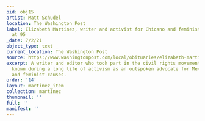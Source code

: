 ```yaml
---
pid: obj15
artist: Matt Schudel
location: The Washington Post
label: Elizabeth Martinez, writer and activist for Chicano and feminist causes, dies
  at 95
_date: 7/2/21
object_type: text
current_location: The Washington Post
source: https://www.washingtonpost.com/local/obituaries/elizabeth-martinez-dead/2021/07/02/dfc06782-da76-11eb-8fb8-aea56b785b00_story.html
excerpt: A writer and editor who took part in the civil rights movement and was best
  known during a long life of activism as an outspoken advocate for Mexican American
  and feminist causes.
order: '14'
layout: martinez_item
collection: martinez
thumbnail: ''
full: ''
manifest: ''
---
```

